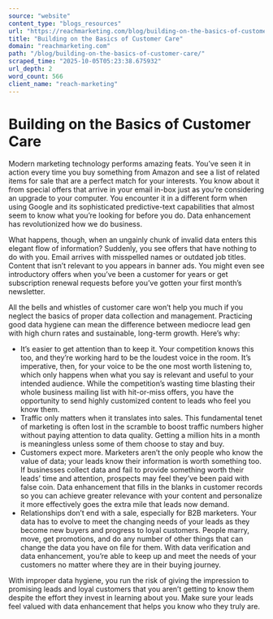 ```yaml
---
source: "website"
content_type: "blogs_resources"
url: "https://reachmarketing.com/blog/building-on-the-basics-of-customer-care/"
title: "Building on the Basics of Customer Care"
domain: "reachmarketing.com"
path: "/blog/building-on-the-basics-of-customer-care/"
scraped_time: "2025-10-05T05:23:38.675932"
url_depth: 2
word_count: 566
client_name: "reach-marketing"
---
```


# Building on the Basics of Customer Care

Modern marketing technology performs amazing feats. You’ve seen it in action every time you buy something from Amazon and see a list of related items for sale that are a perfect match for your interests. You know about it from special offers that arrive in your email in-box just as you’re considering an upgrade to your computer. You encounter it in a different form when using Google and its sophisticated predictive-text capabilities that almost seem to know what you’re looking for before you do. Data enhancement has revolutionized how we do business.

What happens, though, when an ungainly chunk of invalid data enters this elegant flow of information? Suddenly, you see offers that have nothing to do with you. Email arrives with misspelled names or outdated job titles. Content that isn’t relevant to you appears in banner ads. You might even see introductory offers when you’ve been a customer for years or get subscription renewal requests before you’ve gotten your first month’s newsletter.

All the bells and whistles of customer care won’t help you much if you neglect the basics of proper data collection and management. Practicing good data hygiene can mean the difference between mediocre lead gen with high churn rates and sustainable, long-term growth. Here’s why:

* It’s easier to get attention than to keep it. Your competition knows this too, and they’re working hard to be the loudest voice in the room. It’s imperative, then, for your voice to be the one most worth listening to, which only happens when what you say is relevant and useful to your intended audience. While the competition’s wasting time blasting their whole business mailing list with hit-or-miss offers, you have the opportunity to send highly customized content to leads who feel you know them.
* Traffic only matters when it translates into sales. This fundamental tenet of marketing is often lost in the scramble to boost traffic numbers higher without paying attention to data quality. Getting a million hits in a month is meaningless unless some of them choose to stay and buy.
* Customers expect more. Marketers aren’t the only people who know the value of data; your leads know their information is worth something too. If businesses collect data and fail to provide something worth their leads’ time and attention, prospects may feel they’ve been paid with false coin. Data enhancement that fills in the blanks in customer records so you can achieve greater relevance with your content and personalize it more effectively goes the extra mile that leads now demand.
* Relationships don’t end with a sale, especially for B2B marketers. Your data has to evolve to meet the changing needs of your leads as they become new buyers and progress to loyal customers. People marry, move, get promotions, and do any number of other things that can change the data you have on file for them. With data verification and data enhancement, you’re able to keep up and meet the needs of your customers no matter where they are in their buying journey.

With improper data hygiene, you run the risk of giving the impression to promising leads and loyal customers that you aren’t getting to know them despite the effort they invest in learning about you. Make sure your leads feel valued with data enhancement that helps you know who they truly are.